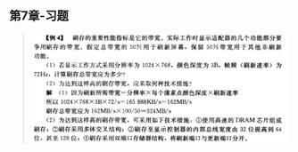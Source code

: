 ## 第7章-习题

> <left>
>        <img src=".assets/image-20200529192418918.png" alt="image-20200529192418918" style="zoom:75%;" />
> </left>





